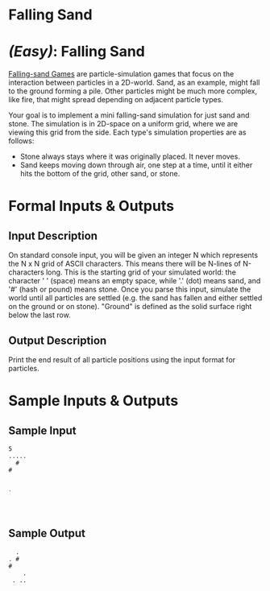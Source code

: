 # Falling Sand
<div class="md"><h1><a href="#EasyIcon"></a> <em>(Easy)</em>: Falling Sand</h1>
<p><a href="http://en.wikipedia.org/wiki/Falling-sand_game">Falling-sand Games</a> are particle-simulation games that focus on the interaction between particles in a 2D-world. Sand, as an example, might fall to the ground forming a pile. Other particles might be much more complex, like fire, that might spread depending on adjacent particle types.</p>
<p>Your goal is to implement a mini falling-sand simulation for just sand and stone. The simulation is in 2D-space on a uniform grid, where we are viewing this grid from the side. Each type's simulation properties are as follows:</p>
<ul>
<li>Stone always stays where it was originally placed. It never moves.</li>
<li>Sand keeps moving down through air, one step at a time, until it either hits the bottom of the grid, other sand, or stone.</li>
</ul>
<h1>Formal Inputs &amp; Outputs</h1>
<h2>Input Description</h2>
<p>On standard console input, you will be given an integer N which represents the N x N grid of ASCII characters. This means there will be N-lines of N-characters long. This is the starting grid of your simulated world: the character ' ' (space) means an empty space, while '.' (dot) means sand, and '#' (hash or pound) means stone. Once you parse this input, simulate the world until all particles are settled (e.g. the sand has fallen and either settled on the ground or on stone). "Ground" is defined as the solid surface right below the last row.</p>
<h2>Output Description</h2>
<p>Print the end result of all particle positions using the input format for particles.</p>
<h1>Sample Inputs &amp; Outputs</h1>
<h2>Sample Input</h2>
<pre><code>5
.....
  #  
#    

    .
</code></pre>
<h2>Sample Output</h2>
<pre><code>  .  
. #  
#    
    .
 . ..
</code></pre>
</div>
